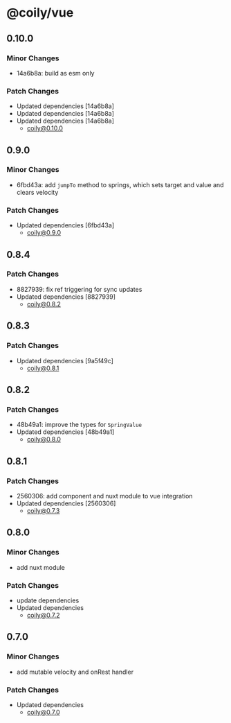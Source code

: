 # @coily/vue

## 0.10.0

### Minor Changes

- 14a6b8a: build as esm only

### Patch Changes

- Updated dependencies [14a6b8a]
- Updated dependencies [14a6b8a]
- Updated dependencies [14a6b8a]
  - coily@0.10.0

## 0.9.0

### Minor Changes

- 6fbd43a: add `jumpTo` method to springs, which sets target and value and clears velocity

### Patch Changes

- Updated dependencies [6fbd43a]
  - coily@0.9.0

## 0.8.4

### Patch Changes

- 8827939: fix ref triggering for sync updates
- Updated dependencies [8827939]
  - coily@0.8.2

## 0.8.3

### Patch Changes

- Updated dependencies [9a5f49c]
  - coily@0.8.1

## 0.8.2

### Patch Changes

- 48b49a1: improve the types for `SpringValue`
- Updated dependencies [48b49a1]
  - coily@0.8.0

## 0.8.1

### Patch Changes

- 2560306: add component and nuxt module to vue integration
- Updated dependencies [2560306]
  - coily@0.7.3

## 0.8.0

### Minor Changes

- add nuxt module

### Patch Changes

- update dependencies
- Updated dependencies
  - coily@0.7.2

## 0.7.0

### Minor Changes

- add mutable velocity and onRest handler

### Patch Changes

- Updated dependencies
  - coily@0.7.0
